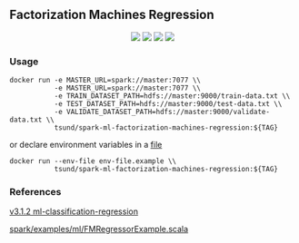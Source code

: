 ## Factorization Machines Regression

<p align="center">
    <img src="https://img.shields.io/docker/stars/tsund/spark-ml-factorization-machines-regression.svg" />
    <img src="https://img.shields.io/docker/pulls/tsund/spark-ml-factorization-machines-regression.svg" />
    <img src="https://img.shields.io/docker/image-size/tsund/spark-ml-factorization-machines-regression" />
    <img src="https://img.shields.io/docker/v/tsund/spark-ml-factorization-machines-regression" />
</p>

### Usage

```shell
docker run -e MASTER_URL=spark://master:7077 \\
           -e MASTER_URL=spark://master:7077 \\
           -e TRAIN_DATASET_PATH=hdfs://master:9000/train-data.txt \\
           -e TEST_DATASET_PATH=hdfs://master:9000/test-data.txt \\
           -e VALIDATE_DATASET_PATH=hdfs://master:9000/validate-data.txt \\
           tsund/spark-ml-factorization-machines-regression:${TAG}
```

or declare environment variables in a [file](env-file.example)

```shell
docker run --env-file env-file.example \\
           tsund/spark-ml-factorization-machines-regression:${TAG}
```

### References

[v3.1.2 ml-classification-regression](https://spark.apache.org/docs/3.1.2/ml-classification-regression.html#factorization-machines-regressor)

[spark/examples/ml/FMRegressorExample.scala](https://github.com/apache/spark/blob/master/examples/src/main/scala/org/apache/spark/examples/ml/FMRegressorExample.scala)
